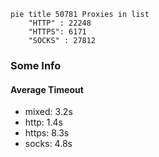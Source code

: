 
```mermaid
pie title 50781 Proxies in list
    "HTTP" : 22248
    "HTTPS": 6171
    "SOCKS" : 27812
```

### Some Info
#### Average Timeout

- mixed: 3.2s
- http: 1.4s
- https: 8.3s
- socks: 4.8s